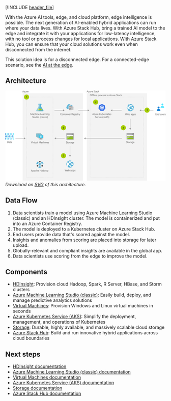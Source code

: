 


[!INCLUDE [header_file](../../../includes/sol-idea-header.md)]

With the Azure AI tools, edge, and cloud platform, edge intelligence is possible. The next generation of AI-enabled hybrid applications can run where your data lives. With Azure Stack Hub, bring a trained AI model to the edge and integrate it with your applications for low-latency intelligence, with no tool or process changes for local applications. With Azure Stack Hub, you can ensure that your cloud solutions work even when disconnected from the internet.

This solution idea is for a disconnected edge. For a connected-edge scenario, see the [AI at the edge](./ai-at-the-edge.yml).

## Architecture

![Architecture diagram: AI-enabled application running at the edge with Azure Stack Hub (disconnected).](../media/ai-at-the-edge-disconnected.png)
*Download an [SVG](../media/ai-at-the-edge-disconnected.svg) of this architecture.*

## Data Flow

1. Data scientists train a model using Azure Machine Learning Studio (classic) and an HDInsight cluster. The model is containerized and put into an Azure Container Registry.
1. The model is deployed to a Kubernetes cluster on Azure Stack Hub.
1. End users provide data that's scored against the model.
1. Insights and anomalies from scoring are placed into storage for later upload.
1. Globally-relevant and compliant insights are available in the global app.
1. Data scientists use scoring from the edge to improve the model.

## Components

* [HDInsight](https://azure.microsoft.com/services/hdinsight): Provision cloud Hadoop, Spark, R Server, HBase, and Storm clusters
* [Azure Machine Learning Studio (classic)](/azure/machine-learning/studio): Easily build, deploy, and manage predictive analytics solutions
* [Virtual Machines](https://azure.microsoft.com/services/virtual-machines): Provision Windows and Linux virtual machines in seconds
* [Azure Kubernetes Service (AKS)](https://azure.microsoft.com/services/kubernetes-service): Simplify the deployment, management, and operations of Kubernetes
* [Storage](https://azure.microsoft.com/services/storage): Durable, highly available, and massively scalable cloud storage
* [Azure Stack Hub](https://azure.microsoft.com/overview/azure-stack): Build and run innovative hybrid applications across cloud boundaries

## Next steps

* [HDInsight documentation](/azure/hdinsight)
* [Azure Machine Learning Studio (classic) documentation](/azure/machine-learning/studio)
* [Virtual Machines documentation](/azure/virtual-machines/workloads/sap/get-started?toc=%2fazure%2fvirtual-machines%2fwindows%2fclassic%2ftoc.json)
* [Azure Kubernetes Service (AKS) documentation](/azure/aks)
* [Storage documentation](/azure/storage)
* [Azure Stack Hub documentation](/azure/azure-stack/user/azure-stack-solution-machine-learning)
